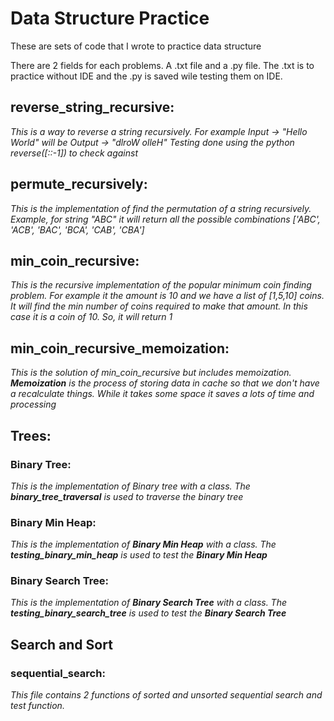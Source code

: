 # Data Structure Practice
These are sets of code that I wrote to practice data structure

There are 2 fields for each problems. A .txt file and a .py file. The .txt is to practice without IDE and the .py is saved wile testing them on IDE. 

## reverse_string_recursive: ##
_This is a way to reverse a string recursively. For example Input -> "Hello World" will be Output -> "dlroW olleH"
Testing done using the python reverse([::-1]) to check against_


## permute_recursively: ##
_This is the implementation of find the permutation of a string recursively. Example, for string "ABC" it will return all the possible combinations ['ABC', 'ACB', 'BAC', 'BCA', 'CAB', 'CBA']_

## min_coin_recursive: ##
_This is the recursive implementation of the popular minimum coin finding problem. For example it the amount is 10 and we have a list of [1,5,10] coins. It will find the min number of coins required to make that amount. In this case it is a coin of 10. So, it will return 1_

## min_coin_recursive_memoization: ##
_This is the solution of min_coin_recursive but includes memoization. __Memoization__ is the process of storing data in cache so that we don't have a recalculate things. While it takes some space it saves a lots of time and processing_


## Trees: ##
### Binary Tree: ###
_This is the implementation of Binary tree with a class. The __binary_tree_traversal__ is used to traverse the binary tree_

### Binary Min Heap: ###
_This is the implementation of __Binary Min Heap__ with a class. The __testing_binary_min_heap__ is used to test the __Binary Min Heap___

### Binary Search Tree: ###
_This is the implementation of __Binary Search Tree__ with a class. The __testing_binary_search_tree__ is used to test the __Binary Search Tree___

## Search and Sort ##

### sequential_search: ###
_This file contains 2 functions of sorted and unsorted sequential search and test function._

